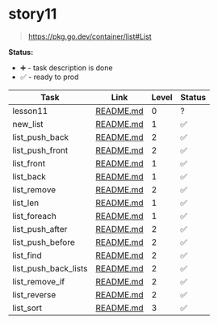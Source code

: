 # story11

> https://pkg.go.dev/container/list#List

**Status:**

- ➕ - task description is done
- ✅ - ready to prod

| Task                 | Link                                          | Level | Status |
| -------------------- | --------------------------------------------- | ----- | ------ |
| lesson11             | [README.md](./lesson11/README.md)             | 0     | ?      |
| new_list             | [README.md](./new_list/README.md)             | 1     | ✅     |
| list_push_back       | [README.md](./list_push_back/README.md)       | 2     | ✅     |
| list_push_front      | [README.md](./list_push_front/README.md)      | 2     | ✅     |
| list_front           | [README.md](./list_front/README.md)           | 1     | ✅     |
| list_back            | [README.md](./list_back/README.md)            | 1     | ✅     |
| list_remove          | [README.md](./list_remove/README.md)          | 2     | ✅     |
| list_len             | [README.md](./list_len/README.md)             | 1     | ✅     |
| list_foreach         | [README.md](./list_foreach/README.md)         | 1     | ✅     |
| list_push_after      | [README.md](./list_push_after/README.md)      | 2     | ✅     |
| list_push_before     | [README.md](./list_push_before/README.md)     | 2     | ✅     |
| list_find            | [README.md](./list_find/README.md)            | 2     | ✅     |
| list_push_back_lists | [README.md](./list_push_back_lists/README.md) | 2     | ✅     |
| list_remove_if       | [README.md](./list_remove_if/README.md)       | 2     | ✅     |
| list_reverse         | [README.md](./list_reverse/README.md)         | 2     | ✅     |
| list_sort            | [README.md](./list_sort/README.md)            | 3     | ✅     |
